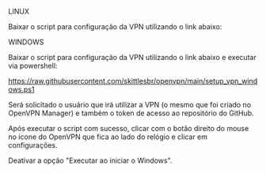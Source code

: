 LINUX

Baixar o script para configuração da VPN utilizando o link abaixo:


WINDOWS

Baixar o script para configuração da VPN utilizando o link abaixo e executar via powershell:

https://raw.githubusercontent.com/skittlesbr/openvpn/main/setup_vpn_windows.ps1

Será solicitado o usuário que irá utilizar a VPN (o mesmo que foi criado no OpenVPN Manager) e também o token de acesso ao repositório do GitHub.

Após executar o script com sucesso, clicar com o botão direito do mouse no ícone do OpenVPN que fica ao lado do relógio e clicar em configurações.

Deativar a opção "Executar ao iniciar o Windows".

